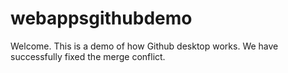# webappsgithubdemo

Welcome.
This is a demo of how Github desktop works.
We have successfully fixed the merge conflict.
